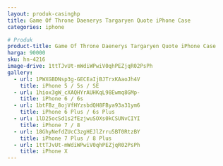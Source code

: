 ```yaml
---
layout: produk-casinghp
title: Game Of Throne Daenerys Targaryen Quote iPhone Case
categories: iphone

# Produk
product-title: Game Of Throne Daenerys Targaryen Quote iPhone Case
harga: 90000
sku: hn-4216
image-drive: 1ttTJvUt-mWdiWPwiV0qhPEZjqR02PsPh
gallery:
  - url: 1PWXGBDNsp3g-GECEaIjBJTrxKAaoJh4V
    title: iPhone 5 / 5s / SE
  - url: 1hiox3gW_cXAQHYrAUHKqL98Ewmq8GMp-
    title: iPhone 6 / 6s
  - url: 1btFBz_8ojVfHYzsbdQH8FBya93a31ym6
    title: iPhone 6 Plus / 6s Plus
  - url: 1lD25ocSd1s2fEzjwuSOXs0kCSUNvCIYI
    title: iPhone 7 / 8
  - url: 18GhyNefdZUcC3zgHEJlZrru5BT0RtzBY
    title: iPhone 7 Plus / 8 Plus
  - url: 1ttTJvUt-mWdiWPwiV0qhPEZjqR02PsPh
    title: iPhone X
---
```

